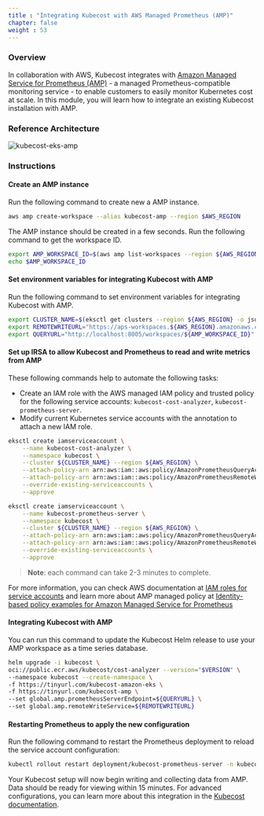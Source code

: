 ```yaml
---
title : "Integrating Kubecost with AWS Managed Prometheus (AMP)"
chapter: false
weight : 53
---
```

### Overview

In collaboration with AWS, Kubecost integrates with [Amazon Managed Service for Prometheus (AMP)](https://aws.amazon.com/prometheus/) - a managed Prometheus-compatible monitoring service - to enable customers to easily monitor Kubernetes cost at scale. In this module, you will learn how to integrate an existing Kubecost installation with AMP.

### Reference Architecture

![kubecost-eks-amp](/images/AWS-AMP-integ-architecture.png)

### Instructions

#### Create an AMP instance

Run the following command to create new a AMP instance.

```bash
aws amp create-workspace --alias kubecost-amp --region $AWS_REGION
```

The AMP instance should be created in a few seconds. Run the following command to get the workspace ID.

```bash
export AMP_WORKSPACE_ID=$(aws amp list-workspaces --region ${AWS_REGION} --output json --query 'workspaces[?alias==`kubecost-amp`].workspaceId | [0]' | cut -d'"' -f 2)
echo $AMP_WORKSPACE_ID
```

#### Set environment variables for integrating Kubecost with AMP

Run the following command to set environment variables for integrating Kubecost with AMP.

```bash
export CLUSTER_NAME=$(eksctl get clusters --region ${AWS_REGION} -o json | jq -r .[0].Name)
export REMOTEWRITEURL="https://aps-workspaces.${AWS_REGION}.amazonaws.com/workspaces/${AMP_WORKSPACE_ID}/api/v1/remote_write"
export QUERYURL="http://localhost:8005/workspaces/${AMP_WORKSPACE_ID}"
```

#### Set up IRSA to allow Kubecost and Prometheus to read and write metrics from AMP

These following commands help to automate the following tasks:

- Create an IAM role with the AWS managed IAM policy and trusted policy for the following service accounts: `kubecost-cost-analyzer`, `kubecost-prometheus-server`.
- Modify current Kubernetes service accounts with the annotation to attach a new IAM role.

```bash
eksctl create iamserviceaccount \
    --name kubecost-cost-analyzer \
    --namespace kubecost \
    --cluster ${CLUSTER_NAME} --region ${AWS_REGION} \
    --attach-policy-arn arn:aws:iam::aws:policy/AmazonPrometheusQueryAccess \
    --attach-policy-arn arn:aws:iam::aws:policy/AmazonPrometheusRemoteWriteAccess \
    --override-existing-serviceaccounts \
    --approve
```

```bash
eksctl create iamserviceaccount \
    --name kubecost-prometheus-server \
    --namespace kubecost \
    --cluster ${CLUSTER_NAME} --region ${AWS_REGION} \
    --attach-policy-arn arn:aws:iam::aws:policy/AmazonPrometheusQueryAccess \
    --attach-policy-arn arn:aws:iam::aws:policy/AmazonPrometheusRemoteWriteAccess \
    --override-existing-serviceaccounts \
    --approve
```

> **Note**: each command can take 2-3 minutes to complete.

For more information, you can check AWS documentation at [IAM roles for service accounts](https://docs.aws.amazon.com/eks/latest/userguide/iam-roles-for-service-accounts.html) and learn more about AMP managed policy at [Identity-based policy examples for Amazon Managed Service for Prometheus](https://docs.aws.amazon.com/prometheus/latest/userguide/security_iam_id-based-policy-examples.html)

#### Integrating Kubecost with AMP

You can run this command to update the Kubecost Helm release to use your AMP workspace as a time series database.

```bash
helm upgrade -i kubecost \
oci://public.ecr.aws/kubecost/cost-analyzer --version="$VERSION" \
--namespace kubecost --create-namespace \
-f https://tinyurl.com/kubecost-amazon-eks \
-f https://tinyurl.com/kubecost-amp \
--set global.amp.prometheusServerEndpoint=${QUERYURL} \
--set global.amp.remoteWriteService=${REMOTEWRITEURL}
```

#### Restarting Prometheus to apply the new configuration

Run the following command to restart the Prometheus deployment to reload the service account configuration:

```bash
kubectl rollout restart deployment/kubecost-prometheus-server -n kubecost
```

Your Kubecost setup will now begin writing and collecting data from AMP. Data should be ready for viewing within 15 minutes. For advanced configurations, you can learn more about this integration in the [Kubecost documentation](https://docs.kubecost.com/install-and-configure/install/custom-prom/aws-amp-integration).
